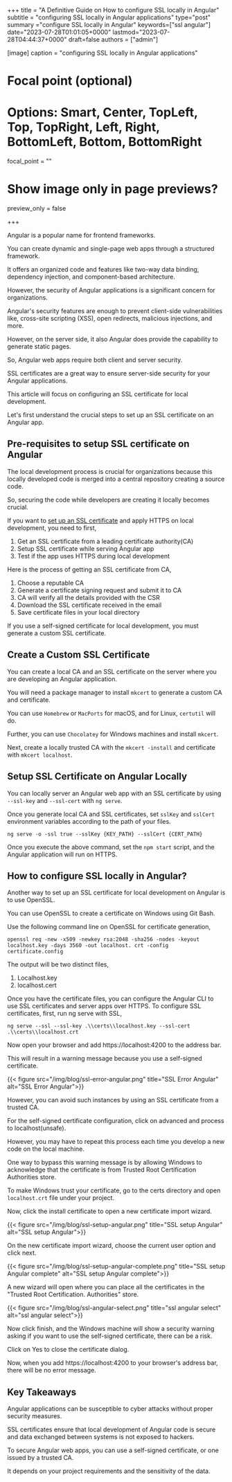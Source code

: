 +++
title = "A Definitive Guide on How to configure SSL locally in Angular"
subtitle = "configuring SSL locally in Angular applications"
type="post"
summary ="configure SSL locally in Angular"
keywords=["ssl angular"]
date="2023-07-28T01:01:05+0000"
lastmod="2023-07-28T04:44:37+0000"
draft=false
authors = ["admin"]

[image]
  caption = "configuring SSL locally in Angular applications"

  # Focal point (optional)
  # Options: Smart, Center, TopLeft, Top, TopRight, Left, Right, BottomLeft, Bottom, BottomRight
  focal_point = ""

  # Show image only in page previews?
  preview_only = false

+++

Angular is a popular name for frontend frameworks. 

You can create dynamic and single-page web apps through a structured framework. 

It offers an organized code and features like two-way data binding, dependency injection, and component-based architecture. 

However, the security of Angular applications is a significant concern for organizations.

Angular's security features are enough to prevent client-side vulnerabilities like, cross-site scripting (XSS), open redirects, malicious injections, and more. 

However, on the server side, it also Angular does provide the capability to generate static pages. 

So, Angular web apps require both client and server security.

SSL certificates are a great way to ensure server-side security for your Angular applications. 

This article will focus on configuring an SSL certificate for local development. 

Let's first understand the crucial steps to set up an SSL certificate on an Angular app.

## Pre-requisites to setup SSL certificate on Angular

The local development process is crucial for organizations because this locally developed code is merged into a central repository creating a source code. 

So, securing the code while developers are creating it locally becomes crucial. 

If you want to [set up an SSL certificate](https://www.ssl2buy.com/) and apply HTTPS on local development, you need to first,

1. Get an SSL certificate from a leading certificate authority(CA)
2. Setup SSL certificate while serving Angular app
3. Test if the app uses HTTPS during local development

Here is the process of getting an SSL certificate from CA,

1. Choose a reputable CA 
2. Generate a certificate signing request and submit it to CA
3. CA will verify all the details provided with the CSR
4. Download the SSL certificate received in the email
5. Save certificate files in your local directory

If you use a self-signed certificate for local development, you must generate a custom SSL certificate.

## Create a Custom SSL Certificate

You can create a local CA and an SSL certificate on the server where you are developing an Angular application. 

You will need a package manager to install `mkcert` to generate a custom CA and certificate.

You can use `Homebrew` or `MacPorts` for macOS, and for Linux, `certutil` will do. 

Further, you can use `Chocolatey` for Windows machines and install `mkcert`.

Next, create a locally trusted CA with the `mkcert -install` and certificate with `mkcert localhost`.


## Setup SSL Certificate on Angular Locally

You can locally server an Angular web app with an SSL certificate by using `--ssl-key` and `--ssl-cert` with `ng serve`.

Once you generate local CA and SSL certificates, set `sslKey` and `sslCert` environment variables according to the path of your files.

```
ng serve -o -ssl true --sslKey {KEY_PATH} --sslCert {CERT_PATH}
```

Once you execute the above command, set the `npm start` script, and the Angular application will run on HTTPS.

## How to configure SSL locally in Angular? 

Another way to set up an SSL certificate for local development on Angular is to use OpenSSL. 

You can use OpenSSL to create a certificate on Windows using Git Bash. 

Use the following command line on OpenSSL for certificate generation,

```
openssl req -new -x509 -newkey rsa:2048 -sha256 -nodes -keyout localhost.key -days 3560 -out localhost. crt -config certificate.config
```

The output will be two distinct files,

1. Localhost.key
2. localhost.cert

Once you have the certificate files, you can configure the Angular CLI to use SSL certificates and server apps over HTTPS. To configure SSL certificates, first, run ng serve with SSL,

```
ng serve --ssl --ssl-key .\\certs\\localhost.key --ssl-cert .\\certs\\localhost.crt
```

Now open your browser and add https://localhost:4200 to the address bar. 

This will result in a warning message because you use a self-signed certificate. 


{{< figure src="/img/blog/ssl-error-angular.png" title="SSL Error Angular" alt="SSL Error Angular">}}


However, you can avoid such instances by using an SSL certificate from a trusted CA. 

For the self-signed certificate configuration, click on advanced and process to localhost(unsafe).

However, you may have to repeat this process each time you develop a new code on the local machine. 

One way to bypass this warning message is by allowing Windows to acknowledge that the certificate is from Trusted Root Certification Authorities store.

To make Windows trust your certificate, go to the certs directory and open `localhost.crt` file under your project. 

Now, click the install certificate to open a new certificate import wizard. 


{{< figure src="/img/blog/ssl-setup-angular.png" title="SSL setup Angular" alt="SSL setup Angular">}}


On the new certificate import wizard, choose the current user option and click next.


{{< figure src="/img/blog/ssl-setup-angular-complete.png" title="SSL setup Angular complete" alt="SSL setup Angular complete">}}


A new wizard will open where you can place all the certificates in the "Trusted Root Certification. Authorities" store. 


{{< figure src="/img/blog/ssl-angular-select.png" title="ssl angular select" alt="ssl angular select">}}

Now click finish, and the Windows machine will show a security warning asking if you want to use the self-signed certificate, there can be a risk. 

Click on Yes to close the certificate dialog. 

Now, when you add https://localhost:4200 to your browser's address bar, there will be no error message.

## Key Takeaways

Angular applications can be susceptible to cyber attacks without proper security measures. 

SSL certificates ensure that local development of Angular code is secure and data exchanged between systems is not exposed to hackers. 

To secure Angular web apps, you can use a self-signed certificate, or one issued by a trusted CA. 

It depends on your project requirements and the sensitivity of the data. 